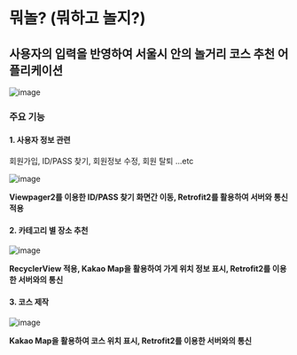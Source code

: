 # 뭐놀? (뭐하고 놀지?)
## 사용자의 입력을 반영하여 서울시 안의 놀거리 코스 추천 어플리케이션

![image](https://github.com/2023-KW-graduate-project/Android_Part/assets/84065395/91ab015b-6caf-4b3b-b7f9-dbabe4ccab13)

### 주요 기능</br>
#### 1. 사용자 정보 관련
 회원가입, ID/PASS 찾기, 회원정보 수정, 회원 탈퇴 ...etc

 ![image](https://github.com/2023-KW-graduate-project/Android_Part/assets/84065395/e7ec2287-b347-4020-acda-befa810b29b6)
 
 **Viewpager2를 이용한 ID/PASS 찾기 화면간 이동, Retrofit2를 활용하여 서버와 통신 적용**

 #### 2. 카테고리 별 장소 추천
 ![image](https://github.com/2023-KW-graduate-project/Android_Part/assets/84065395/3a1a216c-60fe-4b18-9d7c-89e29334e830)
 
**RecyclerView 적용, Kakao Map을 활용하여 가게 위치 정보 표시, Retrofit2를 이용한 서버와의 통신**

#### 3. 코스 제작
![image](https://github.com/2023-KW-graduate-project/Android_Part/assets/84065395/a2dd2dc1-6132-4f04-9c8b-20cc3ff134cb)

**Kakao Map을 활용하여 코스 위치 표시, Retrofit2를 이용한 서버와의 통신**






 





